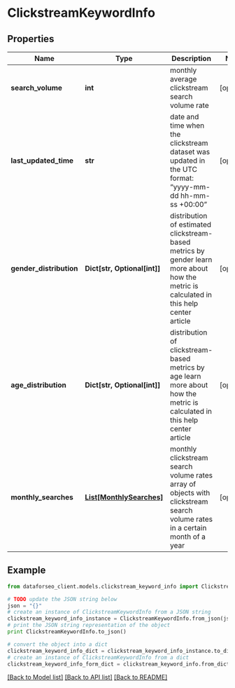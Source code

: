 # ClickstreamKeywordInfo


## Properties

Name | Type | Description | Notes
------------ | ------------- | ------------- | -------------
**search_volume** | **int** | monthly average clickstream search volume rate | [optional] 
**last_updated_time** | **str** | date and time when the clickstream dataset was updated in the UTC format: “yyyy-mm-dd hh-mm-ss +00:00” | [optional] 
**gender_distribution** | **Dict[str, Optional[int]]** | distribution of estimated clickstream-based metrics by gender learn more about how the metric is calculated in this help center article | [optional] 
**age_distribution** | **Dict[str, Optional[int]]** | distribution of clickstream-based metrics by age learn more about how the metric is calculated in this help center article | [optional] 
**monthly_searches** | [**List[MonthlySearches]**](MonthlySearches.md) | monthly clickstream search volume rates array of objects with clickstream search volume rates in a certain month of a year | [optional] 

## Example

```python
from dataforseo_client.models.clickstream_keyword_info import ClickstreamKeywordInfo

# TODO update the JSON string below
json = "{}"
# create an instance of ClickstreamKeywordInfo from a JSON string
clickstream_keyword_info_instance = ClickstreamKeywordInfo.from_json(json)
# print the JSON string representation of the object
print ClickstreamKeywordInfo.to_json()

# convert the object into a dict
clickstream_keyword_info_dict = clickstream_keyword_info_instance.to_dict()
# create an instance of ClickstreamKeywordInfo from a dict
clickstream_keyword_info_form_dict = clickstream_keyword_info.from_dict(clickstream_keyword_info_dict)
```
[[Back to Model list]](../README.md#documentation-for-models) [[Back to API list]](../README.md#documentation-for-api-endpoints) [[Back to README]](../README.md)


